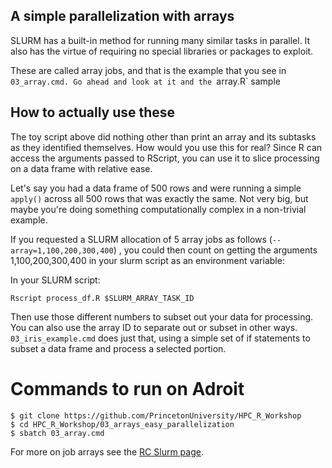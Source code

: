 ## A simple parallelization with arrays

SLURM has a built-in method for running many similar tasks in parallel.
It also has the virtue of requiring no special libraries or packages
to exploit.

These are called array jobs, and that is the example that you see in `03_array.cmd.
Go ahead and look at it and the `array.R` sample

## How to actually use these

The toy script above did nothing other than print an array and its subtasks as 
they identified themselves. How would you use this for real? Since R can access
the arguments passed to RScript, you can use it to slice processing on a data frame
with relative ease.

Let's say you had a data frame of 500 rows and were running a simple `apply()` across
all 500 rows that was exactly the same. Not very big, but maybe you're doing something
computationally complex in a non-trivial example.

If you requested a SLURM allocation of 5 array jobs as follows (`--array=1,100,200,300,400`)
, you could then count on getting the
arguments 1,100,200,300,400 in your slurm script as an environment variable:

In your SLURM script:

```shell
Rscript process_df.R $SLURM_ARRAY_TASK_ID
```
Then use those different numbers to subset out your data for processing.
You can also use the array ID to separate out or subset in other ways. `03_iris_example.cmd` does just that,
using a simple set of if statements to subset a data frame and process a selected portion.

# Commands to run on Adroit

```
$ git clone https://github.com/PrincetonUniversity/HPC_R_Workshop
$ cd HPC_R_Workshop/03_arrays_easy_parallelization
$ sbatch 03_array.cmd
```

For more on job arrays see the [RC Slurm page](https://researchcomputing.princeton.edu/support/knowledge-base/slurm#arrays).
